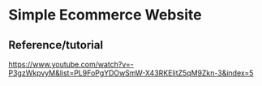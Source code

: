 # Simple Ecommerce Website

## Reference/tutorial
https://www.youtube.com/watch?v=-P3gzWkpvyM&list=PL9FoPgYDOwSmW-X43RKElitZ5qM9Zkn-3&index=5 



